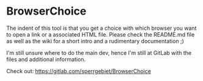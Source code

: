 # BrowserChoice
The indent of this tool is that you get a choice with which browser you want to open a link or a associated HTML file. Please check the README.md file as well as the wiki for a short intro and a rudimentary documentation ;)

I'm still unsure where to do the main dev, hence I'm still at GitLab with the files and additional information.

Check out: https://gitlab.com/sperrgebiet/BrowserChoice
